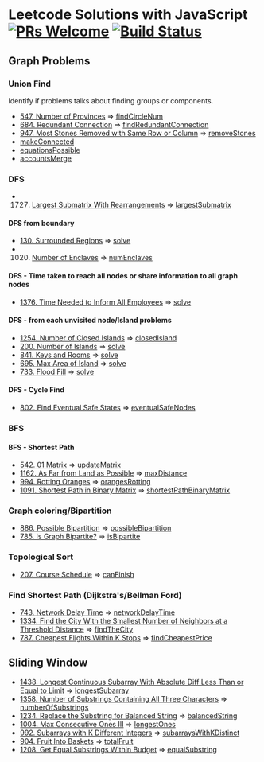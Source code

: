 # Leetcode Solutions with JavaScript [![PRs Welcome](https://img.shields.io/badge/PRs-welcome-brightgreen.svg)](CONTRIBUTING.md) [![Build Status](https://travis-ci.com/gonghaima/leetcode.svg?branch=master)](https://travis-ci.com/gonghaima/leetcode)

## Graph Problems

### Union Find

Identify if problems talks about finding groups or components.

- [547. Number of Provinces](https://leetcode.com/problems/friend-circles/) => [findCircleNum](./src/rules/findCircleNum/index.js)
- [684. Redundant Connection](https://leetcode.com/problems/redundant-connection/) => [findRedundantConnection](./src/rules/findRedundantConnection/index.js)
- [947. Most Stones Removed with Same Row or Column](https://leetcode.com/problems/most-stones-removed-with-same-row-or-column/) => [removeStones](./src/rules/removeStones/index.js)
- [makeConnected](https://leetcode.com/problems/-number-of-operations-to-make-network-connected/)
- [equationsPossible](https://leetcode.com/problems/satisfiability-of-equality-equations/)
- [accountsMerge](https://leetcode.com/problems/accounts-merge/)

### DFS

- 1727. [Largest Submatrix With Rearrangements](https://leetcode.com/problems/largest-submatrix-with-rearrangements/) => [largestSubmatrix](./src/rules/largestSubmatrix/index.js)

#### DFS from boundary

- [130. Surrounded Regions](https://leetcode.com/problems/surrounded-regions/) => [solve](./src/rules/surroundedRegions/index.js)
- 1020. [Number of Enclaves](https://leetcode.com/problems/number-of-enclaves/) => [numEnclaves](./src/rules/numEnclaves/index.js)
  
#### DFS - Time taken to reach all nodes or share information to all graph nodes

- [1376. Time Needed to Inform All Employees](https://leetcode.com/problems/time-needed-to-inform-all-employees/) => [solve](./src/rules/numOfMinutes/index.js)

#### DFS - from each unvisited node/Island problems

- [1254. Number of Closed Islands](https://leetcode.com/problems/number-of-closed-islands/) => [closedIsland](./src/rules/closedIsland/index.js)
- [200. Number of Islands](https://leetcode.com/problems/number-of-islands/) => [solve](./src/rules/numIslands/index.js)
- [841. Keys and Rooms](https://leetcode.com/problems/keys-and-rooms/) => [solve](./src/rules/canVisitAllRooms/index.js)
- [695. Max Area of Island](https://leetcode.com/problems/max-area-of-island/) => [solve](./src/rules/maxAreaOfIsland/index.js)
- [733. Flood Fill](https://leetcode.com/problems/flood-fill/) => [solve](./src/rules/floodFill/index.js)

#### DFS - Cycle Find

- [802. Find Eventual Safe States](https://leetcode.com/problems/find-eventual-safe-states/) => [eventualSafeNodes](./src/rules/eventualSafeNodes/index.js)

### BFS

#### BFS - Shortest Path

- [542. 01 Matrix](https://leetcode.com/problems/01-matrix/) => [updateMatrix](./src/rules/updateMatrix/index.js)
- [1162. As Far from Land as Possible](https://leetcode.com/problems/as-far-from-land-as-possible/) => [maxDistance](./src/rules/maxDistance/index.js)
- [994. Rotting Oranges](https://leetcode.com/problems/rotting-oranges/) => [orangesRotting](./src/rules/orangesRotting/index.js)
- [1091. Shortest Path in Binary Matrix](https://leetcode.com/problems/shortest-path-in-binary-matrix/) => [shortestPathBinaryMatrix](./src/rules/shortestPathBinaryMatrix/index.js)

### Graph coloring/Bipartition

- [886. Possible Bipartition](https://leetcode.com/problems/possible-bipartition/) => [possibleBipartition](./src/rules/possibleBipartition/index.js)
- [785. Is Graph Bipartite?](https://leetcode.com/problems/is-graph-bipartite/) => [isBipartite](./src/rules/isBipartite/index.js)

### Topological Sort

- [207. Course Schedule](https://leetcode.com/problems/course-schedule/) => [canFinish](./src/rules/canFinish/index.js)

### Find Shortest Path (Dijkstra's/Bellman Ford)

- [743. Network Delay Time](https://leetcode.com/problems/network-delay-time/) => [networkDelayTime](./src/rules/networkDelayTime/dijikstra.js)
- [1334. Find the City With the Smallest Number of Neighbors at a Threshold Distance](https://leetcode.com/problems/find-the-city-with-the-smallest-number-of-neighbors-at-a-threshold-distance/) => [findTheCity](./src/rules/findTheCity/dijikstra.js)
- [787. Cheapest Flights Within K Stops](https://leetcode.com/problems/cheapest-flights-within-k-stops/) => [findCheapestPrice](./src/rules/findCheapestPrice/dijikstra.js)

## Sliding Window

- [1438. Longest Continuous Subarray With Absolute Diff Less Than or Equal to Limit](https://leetcode.com/problems/longest-continuous-subarray-with-absolute-diff-less-than-or-equal-to-limit/) => [longestSubarray](./src/rules/longestSubarray/index.js)
- [1358. Number of Substrings Containing All Three Characters](https://leetcode.com/problems/number-of-substrings-containing-all-three-characters/) => [numberOfSubstrings](./src/rules/numberOfSubstrings/index.js)
- [1234. Replace the Substring for Balanced String](https://leetcode.com/problems/replace-the-substring-for-balanced-string/) => [balancedString](./src/rules/balancedString/index.js)
- [1004. Max Consecutive Ones III](https://leetcode.com/problems/max-consecutive-ones-iii/) => [longestOnes](./src/rules/longestOnes/index.js)
- [992. Subarrays with K Different Integers](https://leetcode.com/problems/subarrays-with-k-different-integers/) => [subarraysWithKDistinct](./src/rules/subarraysWithKDistinct/index.js)
- [904. Fruit Into Baskets](https://leetcode.com/problems/fruit-into-baskets/) => [totalFruit](./src/rules/totalFruit/index.js)
- [1208. Get Equal Substrings Within Budget](https://leetcode.com/problems/get-equal-substrings-within-budget/) => [equalSubstring](./src/rules/equalSubstring/index.js)
